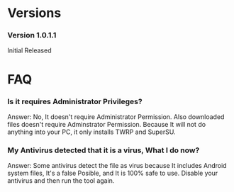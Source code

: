 # Versions

### Version 1.0.1.1
Initial Released

# FAQ
### Is it requires Administrator Privileges?
Answer: No, It doesn't require Administrator Permission. Also downloaded files doesn't require Adminstrator Permission. Because It will not do anything into your PC, it only installs TWRP and SuperSU.

### My Antivirus detected that it is a virus, What I do now?
Answer: Some antivirus detect the file as virus because It includes Android system files, It's a false Posible, and It is 100% safe to use. Disable your antivirus and then run the tool again.
